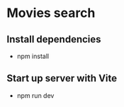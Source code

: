 # Movies search

## Install dependencies

- npm install

## Start up server with Vite

- npm run dev